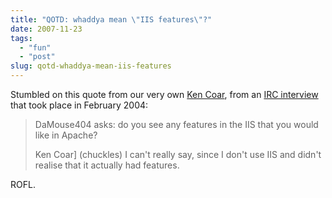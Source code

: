 ```yaml
---
title: "QOTD: whaddya mean \"IIS features\"?"
date: 2007-11-23
tags: 
  - "fun"
  - "post"
slug: qotd-whaddya-mean-iis-features
---
```


Stumbled on this quote from our very own [Ken Coar](http://ken.coar.org/), from an [IRC interview](http://www.linux.com/articles/34135?tid=132&tid=82&tid=90) that took place in February 2004:

> DaMouse404 asks: do you see any features in the IIS that you would like in Apache?
> 
> Ken Coar\] (chuckles) I can't really say, since I don't use IIS and didn't realise that it actually had features.

ROFL.

